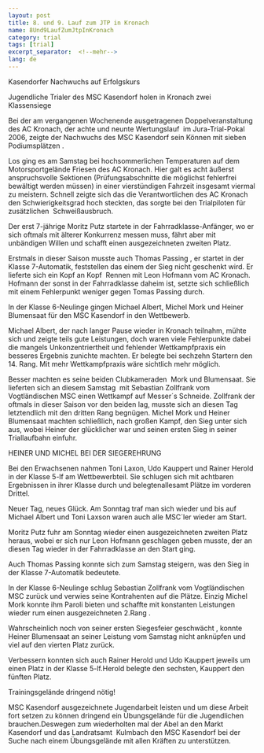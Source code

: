 ```yaml
---
layout: post
title: 8. und 9. Lauf zum JTP in Kronach
name: 8Und9LaufZumJtpInKronach
category: trial
tags: [trial]
excerpt_separator:  <!--mehr-->
lang: de
---
```


Kasendorfer Nachwuchs  auf Erfolgskurs

<!--mehr-->

 Jugendliche Trialer des MSC Kasendorf holen in Kronach zwei Klassensiege

 Bei der am vergangenen Wochenende ausgetragenen Doppelveranstaltung des AC Kronach, der achte und neunte Wertungslauf&nbsp; im Jura-Trial-Pokal 2006, zeigte der Nachwuchs des MSC Kasendorf sein K&ouml;nnen mit sieben Podiumspl&auml;tzen .

 Los ging es am Samstag bei hochsommerlichen Temperaturen auf dem Motorsportgel&auml;nde Friesen des AC Kronach. Hier galt es acht &auml;u&szlig;erst anspruchsvolle Sektionen (Pr&uuml;fungsabschnitte die m&ouml;glichst fehlerfrei bew&auml;ltigt werden m&uuml;ssen) in einer vierst&uuml;ndigen Fahrzeit insgesamt viermal zu meistern. Schnell zeigte sich das die Verantwortlichen des AC Kronach den Schwierigkeitsgrad hoch steckten, das sorgte bei den Trialpiloten f&uuml;r zus&auml;tzlichen&nbsp; Schwei&szlig;ausbruch.

 Der erst 7-j&auml;hrige Moritz Putz startete in der Fahrradklasse-Anf&auml;nger, wo er sich oftmals mit &auml;lterer Konkurrenz messen muss, f&auml;hrt aber mit unb&auml;ndigen Willen und schafft einen ausgezeichneten zweiten Platz.

 Erstmals in dieser Saison musste auch Thomas Passing , er startet in der Klasse 7-Automatik, feststellen das einem der Sieg nicht geschenkt wird. Er lieferte sich ein Kopf an Kopf&nbsp; Rennen mit Leon Hofmann vom AC Kronach. Hofmann der sonst in der Fahrradklasse daheim ist, setzte sich schlie&szlig;lich mit einem Fehlerpunkt weniger gegen Tomas Passing durch.

 In der Klasse 6-Neulinge gingen Michael Albert, Michel Mork und Heiner Blumensaat f&uuml;r den MSC Kasendorf in den Wettbewerb.

 Michael Albert, der nach langer Pause wieder in Kronach teilnahm, m&uuml;hte sich und zeigte teils gute Leistungen, doch waren viele Fehlerpunkte dabei die mangels Unkonzentriertheit und fehlender Wettkampfpraxis ein besseres Ergebnis zunichte machten. Er belegte bei sechzehn Startern den 14. Rang. Mit mehr Wettkampfpraxis w&auml;re sichtlich mehr m&ouml;glich.

 Besser machten es seine beiden Clubkameraden&nbsp; Mork und Blumensaat. Sie lieferten sich an diesem Samstag&nbsp; mit Sebastian Zollfrank vom Vogtl&auml;ndischen MSC einen Wettkampf auf Messer&acute;s Schneide. Zollfrank der oftmals in dieser Saison vor den beiden lag, musste sich an diesen Tag letztendlich mit den dritten Rang begn&uuml;gen. Michel Mork und Heiner Blumensaat machten schlie&szlig;lich, nach gro&szlig;en Kampf, den Sieg unter sich aus, wobei Heiner der gl&uuml;cklicher war und seinen ersten Sieg in seiner Triallaufbahn einfuhr.

HEINER UND MICHEL BEI DER SIEGEREHRUNG

 Bei den Erwachsenen nahmen Toni Laxon, Udo Kauppert und Rainer Herold in der Klasse 5-lf am Wettbewerbteil. Sie schlugen sich mit achtbaren Ergebnissen in ihrer Klasse durch und belegtenallesamt Pl&auml;tze im vorderen Drittel.

 Neuer Tag, neues Gl&uuml;ck. Am Sonntag traf man sich wieder und bis auf Michael Albert und Toni Laxson waren auch alle MSC&acute;ler wieder am Start.

 Moritz Putz fuhr am Sonntag wieder einen ausgezeichneten zweiten Platz heraus, wobei er sich nur Leon Hofmann geschlagen geben musste, der an diesen Tag wieder in der Fahrradklasse an den Start ging.

 Auch Thomas Passing konnte sich zum Samstag steigern, was den Sieg in der Klasse 7-Automatik bedeutete.

 In der Klasse 6-Neulinge schlug Sebastian Zollfrank vom Vogtl&auml;ndischen MSC zur&uuml;ck und verwies seine Kontrahenten auf die Pl&auml;tze. Einzig Michel Mork konnte ihm Paroli bieten und schaffte mit konstanten Leistungen wieder rum einen ausgezeichneten 2.Rang .

 Wahrscheinlich noch von seiner ersten Siegesfeier geschw&auml;cht , konnte Heiner Blumensaat an seiner Leistung vom Samstag nicht ankn&uuml;pfen und viel auf den vierten Platz zur&uuml;ck.

 Verbessern konnten sich auch Rainer Herold und Udo Kauppert jeweils um einen Platz in der Klasse 5-lf.Herold belegte den sechsten, Kauppert den f&uuml;nften Platz.

Trainingsgel&auml;nde dringend n&ouml;tig!

MSC Kasendorf ausgezeichnete Jugendarbeit leisten und um diese Arbeit fort setzen zu k&ouml;nnen dringend ein &Uuml;bungsgel&auml;nde f&uuml;r die Jugendlichen brauchen.Deswegen zum wiederholten mal der Abel an den Markt Kasendorf und das Landratsamt&nbsp; Kulmbach den MSC Kasendorf bei der Suche nach einem &Uuml;bungsgel&auml;nde mit allen Kr&auml;ften zu unterst&uuml;tzen.
